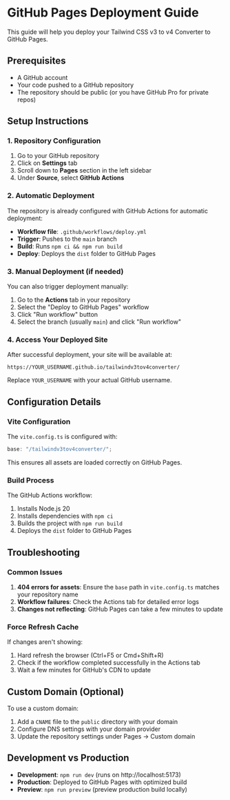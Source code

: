 # GitHub Pages Deployment Guide

This guide will help you deploy your Tailwind CSS v3 to v4 Converter to GitHub Pages.

## Prerequisites

- A GitHub account
- Your code pushed to a GitHub repository
- The repository should be public (or you have GitHub Pro for private repos)

## Setup Instructions

### 1. Repository Configuration

1. Go to your GitHub repository
2. Click on **Settings** tab
3. Scroll down to **Pages** section in the left sidebar
4. Under **Source**, select **GitHub Actions**

### 2. Automatic Deployment

The repository is already configured with GitHub Actions for automatic deployment:

- **Workflow file**: `.github/workflows/deploy.yml`
- **Trigger**: Pushes to the `main` branch
- **Build**: Runs `npm ci && npm run build`
- **Deploy**: Deploys the `dist` folder to GitHub Pages

### 3. Manual Deployment (if needed)

You can also trigger deployment manually:

1. Go to the **Actions** tab in your repository
2. Select the "Deploy to GitHub Pages" workflow
3. Click "Run workflow" button
4. Select the branch (usually `main`) and click "Run workflow"

### 4. Access Your Deployed Site

After successful deployment, your site will be available at:

```
https://YOUR_USERNAME.github.io/tailwindv3tov4converter/
```

Replace `YOUR_USERNAME` with your actual GitHub username.

## Configuration Details

### Vite Configuration

The `vite.config.ts` is configured with:

```typescript
base: "/tailwindv3tov4converter/";
```

This ensures all assets are loaded correctly on GitHub Pages.

### Build Process

The GitHub Actions workflow:

1. Installs Node.js 20
2. Installs dependencies with `npm ci`
3. Builds the project with `npm run build`
4. Deploys the `dist` folder to GitHub Pages

## Troubleshooting

### Common Issues

1. **404 errors for assets**: Ensure the `base` path in `vite.config.ts` matches your repository name
2. **Workflow failures**: Check the Actions tab for detailed error logs
3. **Changes not reflecting**: GitHub Pages can take a few minutes to update

### Force Refresh Cache

If changes aren't showing:

1. Hard refresh the browser (Ctrl+F5 or Cmd+Shift+R)
2. Check if the workflow completed successfully in the Actions tab
3. Wait a few minutes for GitHub's CDN to update

## Custom Domain (Optional)

To use a custom domain:

1. Add a `CNAME` file to the `public` directory with your domain
2. Configure DNS settings with your domain provider
3. Update the repository settings under Pages → Custom domain

## Development vs Production

- **Development**: `npm run dev` (runs on http://localhost:5173)
- **Production**: Deployed to GitHub Pages with optimized build
- **Preview**: `npm run preview` (preview production build locally)
